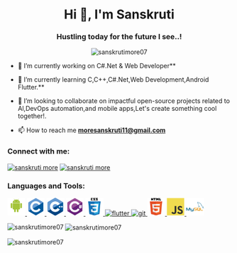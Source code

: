 <h1 align="center">Hi 👋, I'm Sanskruti</h1>
<h3 align="center">Hustling today for the future I see..!</h3>

<p align="center"> <img src="https://komarev.com/ghpvc/?username=sanskrutimore07&label=Profile%20views&color=0e75b6&style=flat" alt="sanskrutimore07" /> </p>



- 🔭 I’m currently working on C#.Net & Web Developer**

- 🌱 I’m currently learning C,C++,C#.Net,Web Development,Android Flutter.**

- 👯 I’m looking to collaborate on impactful open-source projects related to Al,DevOps automation,and mobile apps,Let's create something cool together!.

- 📫 How to reach me **moresanskruti11@gmail.com**

<h3 align="left">Connect with me:</h3>
<p align="left">
<a href="https://linkedin.com/in/sanskruti more" target="blank"><img align="center" src="https://raw.githubusercontent.com/rahuldkjain/github-profile-readme-generator/master/src/images/icons/Social/linked-in-alt.svg" alt="sanskruti more" height="30" width="40" /></a>
  <a href="https://github.com//in/sanskruti more" target="blank"><img align="center" src="https://raw.githubusercontent.com/rahuldkjain/github-profile-readme-generator/master/src/images/icons/Social/linked-in-alt.svg" alt="sanskruti more" height="30" width="40" /></a>
</p>

<h3 align="left">Languages and Tools:</h3>
<p align="left"> <a href="https://developer.android.com" target="_blank" rel="noreferrer"> <img src="https://raw.githubusercontent.com/devicons/devicon/master/icons/android/android-original-wordmark.svg" alt="android" width="40" height="40"/> </a> <a href="https://www.cprogramming.com/" target="_blank" rel="noreferrer"> <img src="https://raw.githubusercontent.com/devicons/devicon/master/icons/c/c-original.svg" alt="c" width="40" height="40"/> </a> <a href="https://www.w3schools.com/cpp/" target="_blank" rel="noreferrer"> <img src="https://raw.githubusercontent.com/devicons/devicon/master/icons/cplusplus/cplusplus-original.svg" alt="cplusplus" width="40" height="40"/> </a> <a href="https://www.w3schools.com/cs/" target="_blank" rel="noreferrer"> <img src="https://raw.githubusercontent.com/devicons/devicon/master/icons/csharp/csharp-original.svg" alt="csharp" width="40" height="40"/> </a> <a href="https://www.w3schools.com/css/" target="_blank" rel="noreferrer"> <img src="https://raw.githubusercontent.com/devicons/devicon/master/icons/css3/css3-original-wordmark.svg" alt="css3" width="40" height="40"/> </a> <a href="https://flutter.dev" target="_blank" rel="noreferrer"> <img src="https://www.vectorlogo.zone/logos/flutterio/flutterio-icon.svg" alt="flutter" width="40" height="40"/> </a> <a href="https://git-scm.com/" target="_blank" rel="noreferrer"> <img src="https://www.vectorlogo.zone/logos/git-scm/git-scm-icon.svg" alt="git" width="40" height="40"/> </a> <a href="https://www.w3.org/html/" target="_blank" rel="noreferrer"> <img src="https://raw.githubusercontent.com/devicons/devicon/master/icons/html5/html5-original-wordmark.svg" alt="html5" width="40" height="40"/> </a> <a href="https://developer.mozilla.org/en-US/docs/Web/JavaScript" target="_blank" rel="noreferrer"> <img src="https://raw.githubusercontent.com/devicons/devicon/master/icons/javascript/javascript-original.svg" alt="javascript" width="40" height="40"/> </a> <a href="https://www.mysql.com/" target="_blank" rel="noreferrer"> <img src="https://raw.githubusercontent.com/devicons/devicon/master/icons/mysql/mysql-original-wordmark.svg" alt="mysql" width="40" height="40"/> </a> </p>

<p><img align="left" src="https://github-readme-stats.vercel.app/api/top-langs?username=sanskrutimore07&show_icons=true&locale=en&layout=compact" alt="sanskrutimore07" /></p>

<p>&nbsp;<img align="center" src="https://github-readme-stats.vercel.app/api?username=sanskrutimore07&show_icons=true&locale=en" alt="sanskrutimore07" /></p>

<p><img align="center" src="https://github-readme-streak-stats.herokuapp.com/?user=sanskrutimore07&" alt="sanskrutimore07" /></p>
